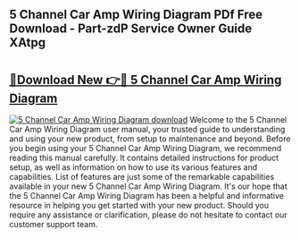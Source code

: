 ## 5 Channel Car Amp Wiring Diagram PDf Free Download - Part-zdP Service Owner Guide XAtpg

# <h2><a href="http://dfp4fbw.blite.top/?on=5+Channel+Car+Amp+Wiring+Diagram">🔗Download New 👉🔴 5 Channel Car Amp Wiring Diagram</a></h2>

[![5 Channel Car Amp Wiring Diagram download](https://i.imgur.com/lujVjoI.png)](http://dfp4fbw.blite.top/?on=5+Channel+Car+Amp+Wiring+Diagram)
Welcome to the 5 Channel Car Amp Wiring Diagram user manual, your trusted guide to understanding and using your new product, from setup to maintenance and beyond. Before you begin using your 5 Channel Car Amp Wiring Diagram, we recommend reading this manual carefully. It contains detailed instructions for product setup, as well as information on how to use its various features and capabilities. List of features are just some of the remarkable capabilities available in your new 5 Channel Car Amp Wiring Diagram. It's our hope that the 5 Channel Car Amp Wiring Diagram has been a helpful and informative resource in helping you get started with your new product. Should you require any assistance or clarification, please do not hesitate to contact our customer support team.
